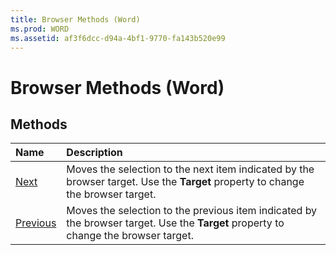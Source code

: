 ```yaml
---
title: Browser Methods (Word)
ms.prod: WORD
ms.assetid: af3f6dcc-d94a-4bf1-9770-fa143b520e99
---
```



# Browser Methods (Word)

## Methods



|**Name**|**Description**|
|:-----|:-----|
|[Next](browser-next-method-word.md)|Moves the selection to the next item indicated by the browser target. Use the  **Target** property to change the browser target.|
|[Previous](browser-previous-method-word.md)|Moves the selection to the previous item indicated by the browser target. Use the  **Target** property to change the browser target.|

